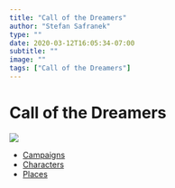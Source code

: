```yaml
---
title: "Call of the Dreamers"
author: "Stefan Safranek"
type: ""
date: 2020-03-12T16:05:34-07:00
subtitle: ""
image: ""
tags: ["Call of the Dreamers"]
---
```


# Call of the Dreamers

<img src="/images/tomr_kingdom_map.jpg" class="portrait">

 - [Campaigns](/worlds/call-of-the-dreamers/campaigns/)
 - [Characters](/worlds/call-of-the-dreamers/characters/)
 - [Places](/worlds/call-of-the-dreamers/places/)
